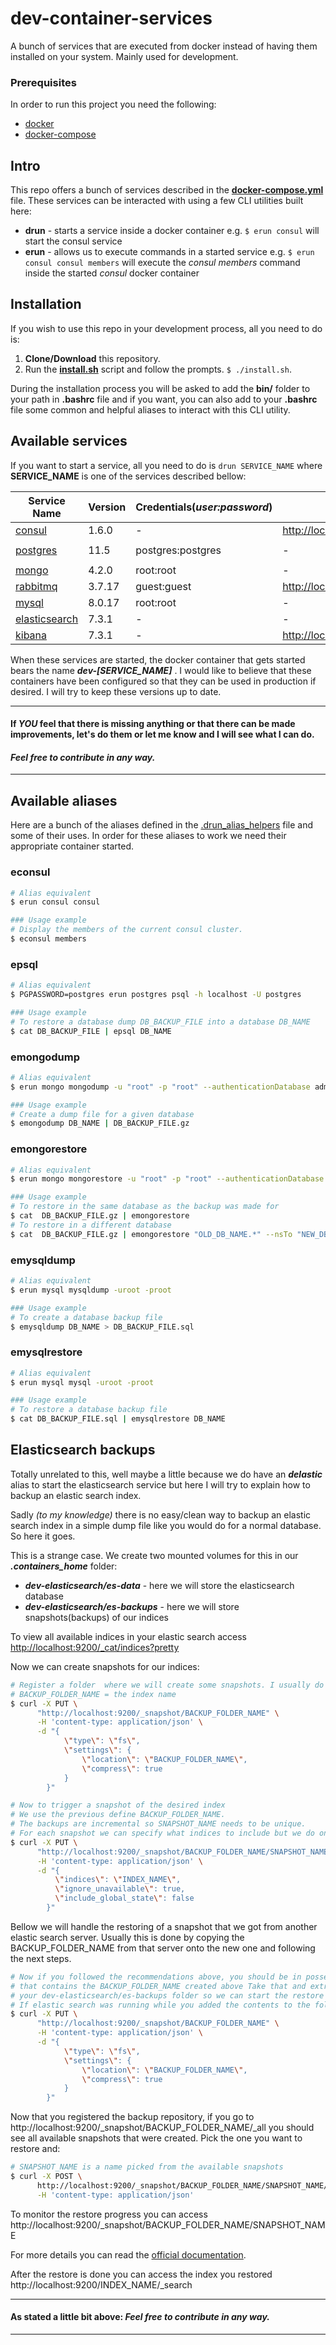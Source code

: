 # dev-container-services
A bunch of services that are executed from docker instead of having them installed 
on your system. Mainly used for development.

### Prerequisites
In order to run this project you need the following:
 - [docker](https://www.docker.com/community-edition#/download)
 - [docker-compose](https://docs.docker.com/compose/install/)

## Intro
This repo offers a bunch of services described in the [**docker-compose.yml**](resources/docker-compose.yml) file.
These services can be interacted with using a few CLI utilities built here:
 - **drun** - starts a service inside a docker container e.g. ```$ erun consul```
 will start the consul service 
 - **erun** - allows us to execute commands in a started service e.g. ```$ erun consul consul members``` 
 will execute the *consul members* command inside the started *consul* docker container 

## Installation
If you wish to use this repo in your development process, all you need to do is:
 1. **Clone/Download** this repository.
 2. Run the [**install.sh**](install.sh) script and follow the prompts. ```$ ./install.sh```.

 During the installation process you will be asked to add the **bin/** folder to 
 your path in **.bashrc** file and if you want, you can also add to your **.bashrc** 
 file some common and helpful aliases to interact with this CLI utility. 

## Available services
If you want to start a service, all you need to do is ```drun SERVICE_NAME``` where
**SERVICE_NAME** is one of the services described bellow:

Service Name | Version | Credentials(*user:password*) | UI | Alias
--- | --- | --- | --- | ---
[consul](https://www.consul.io/) | 1.6.0 | - | [http://localhost:8500](http://localhost:8500) | ```$ dconsul```
[postgres](https://www.postgresql.org/) | 11.5 | postgres:postgres | - | ```$ dpostgres```
[mongo](https://www.mongodb.com/) | 4.2.0 | root:root | - | ```$ dmongo```
[rabbitmq](https://www.rabbitmq.com/) | 3.7.17 | guest:guest | [http://localhost:15672](http://localhost:15672) | ```$ drabbit```
[mysql](https://www.mysql.com/) | 8.0.17 | root:root | - | ```$ dmysql```
[elasticsearch](https://www.elastic.co/products/elasticsearch/) | 7.3.1 | - | - | ```$ elastic```
[kibana](https://www.elastic.co/products/kibana) | 7.3.1 | - | [http://localhost:5601](http://localhost:5601) | ```$ dkibana```

When these services are started, the docker container that gets started bears the
name ***dev-[SERVICE_NAME]*** . I would like to believe that these containers have
been configured so that they can be used in production if desired. I will try to keep these versions up to date.

---
#### If ***YOU*** feel that there is missing anything or that there can be made improvements, let's do them or let me know and I will see what I can do.
#### ***Feel free to contribute in any way.***
---

## Available aliases
Here are a bunch of the aliases defined in the [.drun_alias_helpers](bin/.drun_alias_helpers) 
file and some of their uses.
In order for these aliases to work we need their appropriate container started.

### econsul 
```bash 
# Alias equivalent
$ erun consul consul

### Usage example
# Display the members of the current consul cluster.
$ econsul members
```
### epsql 
```bash
# Alias equivalent
$ PGPASSWORD=postgres erun postgres psql -h localhost -U postgres

### Usage example
# To restore a database dump DB_BACKUP_FILE into a database DB_NAME
$ cat DB_BACKUP_FILE | epsql DB_NAME
```
### emongodump 
```bash
# Alias equivalent
$ erun mongo mongodump -u "root" -p "root" --authenticationDatabase admin --archive --gzip --db

### Usage example
# Create a dump file for a given database
$ emongodump DB_NAME | DB_BACKUP_FILE.gz
```
### emongorestore 
```bash
# Alias equivalent
$ erun mongo mongorestore -u "root" -p "root" --authenticationDatabase admin --gzip --archive

### Usage example
# To restore in the same database as the backup was made for
$ cat  DB_BACKUP_FILE.gz | emongorestore
# To restore in a different database
$ cat  DB_BACKUP_FILE.gz | emongorestore "OLD_DB_NAME.*" --nsTo "NEW_DB_NAME.*"
```
### emysqldump 
```bash
# Alias equivalent
$ erun mysql mysqldump -uroot -proot

### Usage example
# To create a database backup file
$ emysqldump DB_NAME > DB_BACKUP_FILE.sql
```
### emysqlrestore 
```bash
# Alias equivalent
$ erun mysql mysql -uroot -proot

### Usage example
# To restore a database backup file
$ cat DB_BACKUP_FILE.sql | emysqlrestore DB_NAME
```
## Elasticsearch backups
Totally unrelated to this, well maybe a little because we do have an ***delastic***
alias to start the elasticsearch service but here I will try to explain how to 
backup an elastic search index.

Sadly *(to my knowledge)* there is no easy/clean way to backup an elastic search
index in a simple dump file like you would do for a normal database. So here
it goes.

This is a strange case. We create two mounted volumes for this in our ***.containers_home***
folder:
- ***dev-elasticsearch/es-data*** - here we will store the elasticsearch database
- ***dev-elasticsearch/es-backups*** - here we will store snapshots(backups) of our indices

To view all available indices in your elastic search access 
[http://localhost:9200/_cat/indices?pretty](http://localhost:9200/_cat/indices?pretty)

Now we can create snapshots for our indices:
```bash
# Register a folder  where we will create some snapshots. I usually do a folder for each  index
# BACKUP_FOLDER_NAME = the index name
$ curl -X PUT \
      "http://localhost:9200/_snapshot/BACKUP_FOLDER_NAME" \
      -H 'content-type: application/json' \
      -d "{
            \"type\": \"fs\",
            \"settings\": {
                \"location\": \"BACKUP_FOLDER_NAME\",
                \"compress\": true
            }
        }"

# Now to trigger a snapshot of the desired index
# We use the previous define BACKUP_FOLDER_NAME.
# The backups are incremental so SNAPSHOT_NAME needs to be unique.
# For each snapshot we can specify what indices to include but we do only one INDEX_NAME
$ curl -X PUT \
      "http://localhost:9200/_snapshot/BACKUP_FOLDER_NAME/SNAPSHOT_NAME?wait_for_completion=true" \
      -H 'content-type: application/json' \
      -d "{
          \"indices\": \"INDEX_NAME\",
          \"ignore_unavailable\": true,
          \"include_global_state\": false
        }"
```
Bellow we will handle the restoring of a snapshot that we got from another elastic search server.
Usually this is done by copying the BACKUP_FOLDER_NAME from that server onto the new one and following the next steps.
```bash
# Now if you followed the recommendations above, you should be in possession of a tar/zip file
# that contains the BACKUP_FOLDER_NAME created above Take that and extract it into
# your dev-elasticsearch/es-backups folder so we can start the restore process.
# If elastic search was running while you added the contents to the folder, you need to restart it.
$ curl -X PUT \
      "http://localhost:9200/_snapshot/BACKUP_FOLDER_NAME" \
      -H 'content-type: application/json' \
      -d "{
            \"type\": \"fs\",
            \"settings\": {
                \"location\": \"BACKUP_FOLDER_NAME\",
                \"compress\": true
            }
        }"
```
Now that you registered the backup repository, if you go to http://localhost:9200/_snapshot/BACKUP_FOLDER_NAME/_all you should see all available snapshots that were created. Pick the one you want to restore and:
```bash
# SNAPSHOT_NAME is a name picked from the available snapshots
$ curl -X POST \
      http://localhost:9200/_snapshot/BACKUP_FOLDER_NAME/SNAPSHOT_NAME/_restore \
      -H 'content-type: application/json'
```
To monitor the restore progress you can access http://localhost:9200/_snapshot/BACKUP_FOLDER_NAME/SNAPSHOT_NAME

For more details you can read the [official documentation](https://www.elastic.co/guide/en/elasticsearch/reference/current/modules-snapshots.html).

After the restore is done you can access the index you restored http://localhost:9200/INDEX_NAME/_search

---
#### As stated a little bit above: ***Feel free to contribute in any way.***
---